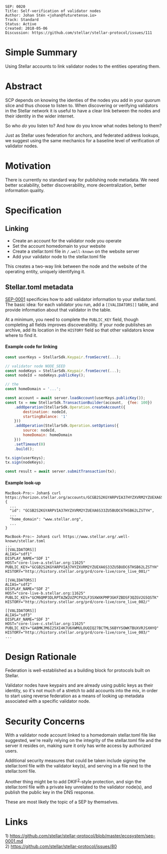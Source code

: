 ```
SEP: 0020
Title: Self-verification of validator nodes
Author: Johan Stén <johan@futuretense.io>
Track: Standard
Status: Active
Created: 2018-05-06
Discussion: https://github.com/stellar/stellar-protocol/issues/111
```

# Simple Summary

Using Stellar accounts to link validator nodes to the entities operating them.

# Abstract

SCP depends on knowing the identies of the nodes you add in your quorum slice and thus choose to listen to. When
discovering or verifying validators in the Stellar network it is useful to have a clear link between the nodes and their
identity in the wider internet.

So who _do_ you listen to? And how do you know what nodes belong to them?

Just as Stellar uses federation for anchors, and federated address lookups, we suggest using the same mechanics for a
baseline level of verification of validator nodes.

# Motivation

There is currently no standard way for publishing node metadata. We need better scalability, better discoverability,
more decentralization, better information quality.

# Specification

## Linking

- Create an account for the validator node you operate
- Set the account homedomain to your website
- Create a stellar.toml file in `/.well-known` on the website server
- Add your validator node to the stellar.toml file

This creates a two-way link between the node and the website of the operating entity, uniquely identifying it.

## Stellar.toml metadata

[SEP-0001](https://github.com/stellar/stellar-protocol/blob/master/ecosystem/sep-0001.md#validator-information)
specificies how to add validator information to your stellar.toml. The basic idea: for each validator you run, add a
`[[VALIDATORS]]` table, and provide information about that validator in the table.

At a minimum, you need to complete the `PUBLIC_KEY` field, though completing all fields improves discoverability. If
your node publishes an archive, add its location in the `HISTORY` field so that other validators know where to find it.

#### Example code for linking

```javascript
const userKeys = StellarSdk.Keypair.fromSecret(...);

// validator node NODE_SEED
const nodeKeys = StellarSdk.Keypair.fromSecret(...);
const nodeId = nodeKeys.publicKey();

// the
const homeDomain = '...';

const account = await server.loadAccount(userKeys.publicKey());
const tx = new StellarSdk.TransactionBuilder(account,  {fee: 100})
    .addOperation(StellarSdk.Operation.createAccount({
        destination: nodeId,
        startingBalance: '1'
    }))
    .addOperation(StellarSdk.Operation.setOptions({
        source: nodeId,
        homeDomain: homeDomain
    }))
    .setTimeout(0)
    .build();

tx.sign(userKeys);
tx.sign(nodeKeys);

const result = await server.submitTransaction(tx);
```

#### Example look-up

```
MacBook-Pro:~ Johan$ curl https://horizon.stellar.org/accounts/GCGB2S2KGYARPVIA37HYZXVRM2YZUEXA6S33ZU5BUDC6THSB62LZSTYH
{
  ...
  "id": "GCGB2S2KGYARPVIA37HYZXVRM2YZUEXA6S33ZU5BUDC6THSB62LZSTYH",
  ...
  "home_domain": "www.stellar.org",
  ...
}

MacBook-Pro:~ Johan$ curl https://www.stellar.org/.well-known/stellar.toml
...
[[VALIDATORS]]
ALIAS="sdf1"
DISPLAY_NAME="SDF 1"
HOST="core-live-a.stellar.org:11625"
PUBLIC_KEY="GCGB2S2KGYARPVIA37HYZXVRM2YZUEXA6S33ZU5BUDC6THSB62LZSTYH"
HISTORY="http://history.stellar.org/prd/core-live/core_live_001/"

[[VALIDATORS]]
ALIAS="sdf2"
DISPLAY_NAME="SDF 2"
HOST="core-live-b.stellar.org:11625"
PUBLIC_KEY="GCM6QMP3DLRPTAZW2UZPCPX2LF3SXWXKPMP3GKFZBDSF3QZGV2G5QSTK"
HISTORY="http://history.stellar.org/prd/core-live/core_live_002/"

[[VALIDATORS]]
ALIAS="sdf3"
DISPLAY_NAME="SDF 3"
HOST="core-live-c.stellar.org:11625"
PUBLIC_KEY="GABMKJM6I25XI4K7U6XWMULOUQIQ27BCTMLS6BYYSOWKTBUXVRJSXHYQ"
HISTORY="http://history.stellar.org/prd/core-live/core_live_003/"
...
```

# Design Rationale

Federation is well-established as a building block for protocols built on Stellar.

Validator nodes have keypairs and are already using public keys as their identity, so it's not much of a stretch to add
accounts into the mix, in order to start using reverse federation as a means of looking up metadata associated with a
specific validator node.

# Security Concerns

With a validator node account linked to a homedomain stellar.toml file like suggested, we're really relying on the
integrity of the stellar.toml file and the server it resides on, making sure it only has write access by authorized
users.

Additional security measures that could be taken include signing the stellar.toml file with the validator key(s), and
serving in a file next to the stellar.toml file.

Another thing might be to add DKIF<sup>[2](#note2)</sup>-style protection, and sign the stellar.toml file with a private
key unrelated to the validator node(s), and publish the public key in the DNS response.

These are most likely the topic of a SEP by themselves.

# Links

<a name="note1">1) https://github.com/stellar/stellar-protocol/blob/master/ecosystem/sep-0001.md</a><br>
<a name="note2">2) https://github.com/stellar/stellar-protocol/issues/80</a><br>
